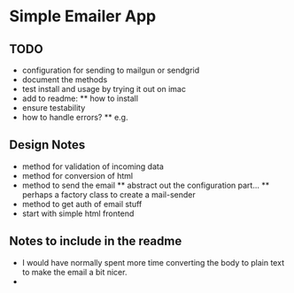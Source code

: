 # Simple Emailer App




## TODO
* configuration for sending to mailgun or sendgrid
* document the methods
* test install and usage by trying it out on imac
* add to readme:
** how to install
* ensure testability
* how to handle errors?
** e.g. 



## Design Notes
* method for validation of incoming data
* method for conversion of html
* method to send the email
** abstract out the configuration part...
** perhaps a factory class to create a mail-sender
* method to get auth of email stuff
* start with simple html frontend




## Notes to include in the readme
* I would have normally spent more time converting the body to plain text to make the email a bit nicer.
* 